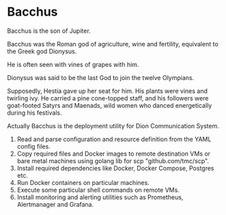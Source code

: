 # Bacchus

Bacchus is the son of Jupiter.

Bacchus was the Roman god of agriculture, wine and fertility, 
equivalent to the Greek god Dionysus.

He is often seen with vines of grapes with him. 

Dionysus was said to be the last God to join the twelve Olympians.

Supposedly, Hestia gave up her seat for him. 
His plants were vines and twirling ivy. 
He carried a pine cone-topped staff, and his followers were goat-footed Satyrs 
and Maenads, wild women who danced energetically during his festivals.

Actually Bacchus is the deployment utility for Dion Communication System.

1. Read and parse configuration and resource definition from the YAML config files.
2. Copy required files and Docker images to remote destination VMs or bare metal 
     machines using golang lib for scp "github.com/tmc/scp".
3. Install required dependencies like Docker, Docker Compose, Postgres etc.
4. Run Docker containers on particular machines.
5. Execute some particular shell commands on remote VMs.
6. Install monitoring and alerting utilities such as Prometheus, Alertmanager and Grafana.

